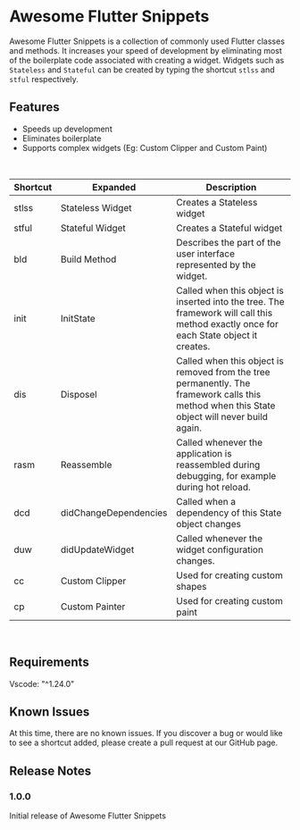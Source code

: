 # Awesome Flutter Snippets 
Awesome Flutter Snippets is a collection of commonly used Flutter classes and methods. It increases your speed of development by eliminating most of the boilerplate code associated with creating a widget. Widgets such as `Stateless` and `Stateful` can be created by typing the shortcut `stlss` and `stful` respectively.
<br>
## Features
- Speeds up development 
- Eliminates boilerplate 
- Supports complex widgets (Eg: Custom Clipper and Custom Paint)
<br>

| Shortcut  | Expanded  | Description |
| ------------- | ------------- |------------ |
| stlss  | Stateless Widget   |   Creates a Stateless widget  |
| stful  | Stateful Widget  |  Creates a Stateful widget           |
| bld  | Build Method  |        Describes the part of the user interface represented by the widget.     |
| init  | InitState  |  Called when this object is inserted into the tree. The framework will call this method exactly once for each State object it creates.           |
| dis  | Disposel  | Called when this object is removed from the tree permanently. The framework calls this method when this State object will never build again.            |
| rasm |  Reassemble | Called whenever the application is reassembled during debugging, for example during hot reload.        |
| dcd  | didChangeDependencies  |  Called when a dependency of this State object changes           |
| duw  | didUpdateWidget   | Called whenever the widget configuration changes.  |
| cc  | Custom Clipper  |  Used for creating custom shapes           |
| cp  |  Custom Painter | Used for creating custom paint  |  

<br>

## Requirements
Vscode: "^1.24.0"
<br>
## Known Issues
At this time, there are no known issues. If you discover a bug or would like to see a shortcut added, please create a pull request at our GitHub page. 

## Release Notes

### 1.0.0
Initial release of Awesome Flutter Snippets 
